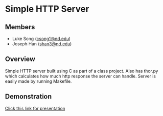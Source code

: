 Simple HTTP Server
================

Members
-------

- Luke Song (csong1@nd.edu)
- Joseph Han (shan3@nd.edu)

Overview
-------------
Simple HTTP server built using C as part of a class project. Also has thor.py which calculates how much http response the server can handle. Server is easily made by running Makefile.


Demonstration
-------------
[Click this link for presentation](https://docs.google.com/presentation/d/1KFS5nAr9G9qklts_iiR3NNw9IVGNMVlMdt37GuNnkqY/edit?usp=sharing)

